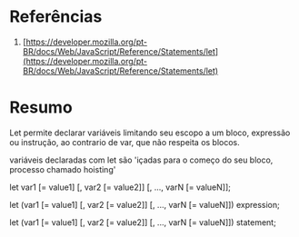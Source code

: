 # Referências

1. [https://developer.mozilla.org/pt-BR/docs/Web/JavaScript/Reference/Statements/let](https://developer.mozilla.org/pt-BR/docs/Web/JavaScript/Reference/Statements/let)

# Resumo

Let permite declarar variáveis limitando seu escopo a um bloco, expressão ou instrução, ao contrario de var, que não respeita os blocos.

variáveis declaradas com let são 'içadas para o começo do seu bloco, processo chamado hoisting'

let var1 [= value1] [, var2 [= value2]] [, ..., varN [= valueN]];

let (var1 [= value1] [, var2 [= value2]] [, ..., varN [= valueN]]) expression;

let (var1 [= value1] [, var2 [= value2]] [, ..., varN [= valueN]]) statement;